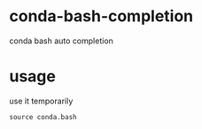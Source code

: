 # conda-bash-completion

conda bash auto completion

# usage

use it temporarily

```
source conda.bash
```
